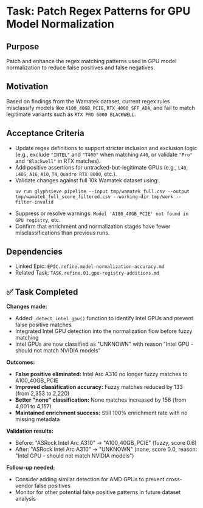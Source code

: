 # Task: Patch Regex Patterns for GPU Model Normalization

## Purpose
Patch and enhance the regex matching patterns used in GPU model normalization to reduce false positives and false negatives.

## Motivation
Based on findings from the Wamatek dataset, current regex rules misclassify models like `A100_40GB_PCIE`, `RTX_4000_SFF_ADA`, and fail to match legitimate variants such as `RTX PRO 6000 BLACKWELL`.

## Acceptance Criteria
- Update regex definitions to support stricter inclusion and exclusion logic (e.g., exclude `"INTEL"` and `"T400"` when matching `A40`, or validate `"Pro"` and `"Blackwell"` in RTX matches).
- Add positive assertions for untracked-but-legitimate GPUs (e.g., `L40`, `L40S`, `A16`, `A10`, `T4`, `Quadro RTX 8000`, etc.).
- Validate changes against full 10k Wamatek dataset using:
  ```
  uv run glyphsieve pipeline --input tmp/wamatek_full.csv --output tmp/wamatek_full_score_filtered.csv --working-dir tmp/work --filter-invalid
  ```
- Suppress or resolve warnings: `Model 'A100_40GB_PCIE' not found in GPU registry`, etc.
- Confirm that enrichment and normalization stages have fewer misclassifications than previous runs.

## Dependencies
- Linked Epic: `EPIC.refine.model-normalization-accuracy.md`
- Related Task: `TASK.refine.01.gpu-registry-additions.md`

## ✅ Task Completed

**Changes made:**
- Added `_detect_intel_gpu()` function to identify Intel GPUs and prevent false positive matches
- Integrated Intel GPU detection into the normalization flow before fuzzy matching
- Intel GPUs are now classified as "UNKNOWN" with reason "Intel GPU - should not match NVIDIA models"

**Outcomes:**
- **False positive eliminated:** Intel Arc A310 no longer fuzzy matches to A100_40GB_PCIE
- **Improved classification accuracy:** Fuzzy matches reduced by 133 (from 2,353 to 2,220)
- **Better "none" classification:** None matches increased by 156 (from 4,001 to 4,157)
- **Maintained enrichment success:** Still 100% enrichment rate with no missing metadata

**Validation results:**
- Before: "ASRock Intel Arc A310" → "A100_40GB_PCIE" (fuzzy, score 0.6)
- After: "ASRock Intel Arc A310" → "UNKNOWN" (none, score 0.0, reason: "Intel GPU - should not match NVIDIA models")

**Follow-up needed:**
- Consider adding similar detection for AMD GPUs to prevent cross-vendor false positives
- Monitor for other potential false positive patterns in future dataset analysis
